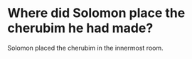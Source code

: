 # Where did Solomon place the cherubim he had made?

Solomon placed the cherubim in the innermost room.
